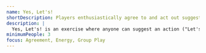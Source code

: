 ```yaml
---
name: Yes, Let's!
shortDescription: Players enthusiastically agree to and act out suggestions.
description: |
  Yes, Let's! is an exercise where anyone can suggest an action ("Let's pretend we're monkeys!") and everyone responds "Yes, let's!" and does it. The exercise encourages agreement, energy, and group play.
minimumPeople: 3
focus: Agreement, Energy, Group Play
---
```

